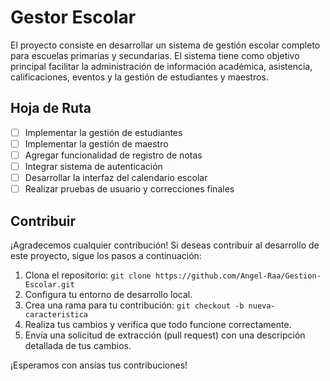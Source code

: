 # Gestor Escolar

El proyecto consiste en desarrollar un sistema de gestión escolar completo para escuelas primarias y secundarias. El sistema tiene como objetivo principal facilitar la administración de información académica, asistencia, calificaciones, eventos y la gestión de estudiantes y maestros.



## Hoja de Ruta

- [ ] Implementar la gestión de estudiantes
- [ ] Implementar la gestión de maestro
- [ ] Agregar funcionalidad de registro de notas
- [ ] Integrar sistema de autenticación
- [ ] Desarrollar la interfaz del calendario escolar
- [ ] Realizar pruebas de usuario y correcciones finales

## Contribuir

¡Agradecemos cualquier contribución! Si deseas contribuir al desarrollo de este proyecto, sigue los pasos a continuación:

1. Clona el repositorio: `git clone https://github.com/Angel-Raa/Gestion-Escolar.git`
2. Configura tu entorno de desarrollo local.
3. Crea una rama para tu contribución: `git checkout -b nueva-caracteristica`
4. Realiza tus cambios y verifica que todo funcione correctamente.
5. Envía una solicitud de extracción (pull request) con una descripción detallada de tus cambios.

¡Esperamos con ansias tus contribuciones!
